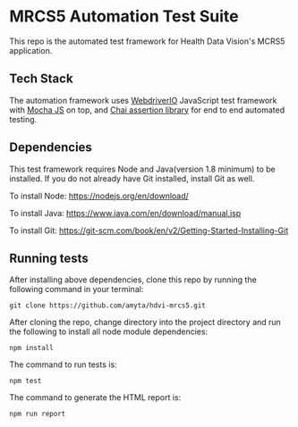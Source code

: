 # MRCS5 Automation Test Suite
This repo is the automated test framework for Health Data Vision's MCRS5 application.

## Tech Stack
The automation framework uses [WebdriverIO](https://webdriver.io) JavaScript test framework with [Mocha JS](https://mochajs.org/) on top, and [Chai assertion library](https://www.chaijs.com/) for end to end automated testing. 

## Dependencies
This test framework requires Node and Java(version 1.8 minimum) to be installed. If you do not already have Git installed, install Git as well.

To install Node: https://nodejs.org/en/download/

To install Java: https://www.java.com/en/download/manual.jsp

To install Git: https://git-scm.com/book/en/v2/Getting-Started-Installing-Git

## Running tests
After installing above dependencies, clone this repo by running the following command in your terminal:

`git clone https://github.com/amyta/hdvi-mrcs5.git`

After cloning the repo, change directory into the project directory and run the following to install all node module dependencies:

`npm install`

The command to run tests is:

`npm test`

The command to generate the HTML report is:

`npm run report`
